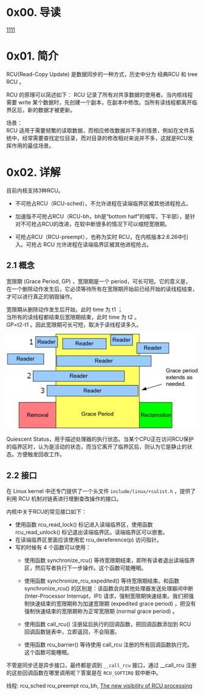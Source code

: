 # 0x00. 导读

[1111](https://www.cnblogs.com/LoyenWang/p/12770878.html)

# 0x01. 简介

RCU(Read-Copy Update) 是数据同步的一种方式，历史中分为 经典RCU 和 tree RCU 。

RCU 的原理可以简述如下： RCU 记录了所有对共享数据的使用者。当内核线程需要 write 某个数据时，先创建一个副本，在副本中修改。当所有读线程都离开临界区后，新的数据才被更新。

场景：  
RCU 适用于需要频繁的读取数据，而相应修改数据并不多的情景，例如在文件系统中，经常需要查找定位目录，而对目录的修改相对来说并不多，这就是RCU发挥作用的最佳场景。


# 0x02. 详解

目前内核支持3种RCU。

- 不可抢占RCU（RCU-sched）。不允许进程在读端临界区被其他进程抢占。

- 加速版不可抢占RCU（RCU-bh，bh是“bottom half”的缩写，下半部），是针对不可抢占RCU的改进，在软中断很多的情况下可以缩短宽限期。

- 可抢占RCU（RCU-preempt），也称为实时 RCU，在内核版本2.6.26中引入。可抢占 RCU 允许进程在读端临界区被其他进程抢占。

## 2.1 概念

宽限期 (Grace Period, GP) ，宽限期是一个 period，可长可短。它的意义是， 在一个删除动作发生后，它必须等待所有在宽限期开始前已经开始的读线程结束，才可以进行真正的销毁操作。 

宽限期从删除动作发生后开始，此时 time 为 t1 ；  
当所有的读线程都结束后宽限期结束，此时 time 为 t2 。  
GP=t2-t1 。因此宽限期可长可短，取决于读线程读多久。  

![Alt text](../../pic/linux/system/rcu1.png)

Quiescent Status，用于描述处理器的执行状态。当某个CPU正在访问RCU保护的临界区时，认为是活动的状态，而当它离开了临界区后，则认为它是静止的状态。方便触发回收工作。

## 2.2 接口

在 Linux kernel 中还专门提供了一个头文件 `include/linux/rculist.h` ，提供了利用 RCU 机制对链表进行增删查改操作的接口。

内核中关于RCU的常见接口如下：

- 使用函数 rcu_read_lock() 标记进入读端临界区，使用函数 rcu_read_unlock() 标记退出读端临界区。读端临界区可以嵌套。
- 在读端临界区里面应该使用宏 rcu_dereference(p) 访问指针。
- 写的时候有 4 个函数可以使用：
    - 使用函数 synchronize_rcu() 等待宽限期结束，即所有读者退出读端临界区，然后写者执行下一步操作。这个函数可能睡眠。

    - 使用函数 synchronize_rcu_expedited() 等待宽限期结束。和函数 synchronize_rcu() 的区别是：该函数会向其他处理器发送处理器间中断 (Inter-Processor Interrupt，IPI) 请求，强制宽限期快速结束。我们把强制快速结束的宽限期称为加速宽限期 (expedited grace period) ，把没有强制快速结束的宽限期称为正常宽限期 (normal grace period) 。

    - 使用函数 call_rcu() 注册延后执行的回调函数，把回调函数添加到 RCU 回调函数链表中，立即返回，不会阻塞。

    - 使用函数 rcu_barrier() 等待使用 call_rcu 注册的所有回调函数执行完。这个函数可能睡眠。


不管是同步还是异步接口，最终都是调到 `__call_rcu` 接口，通过 __call_rcu 注册的这些回调函数在哪里调用呢？答案是在 `RCU_SOFTIRQ` 软中断中。

线程: rcu_sched rcu_preempt rcu_bh, [The new visibility of RCU processing](https://lwn.net/Articles/518953/)